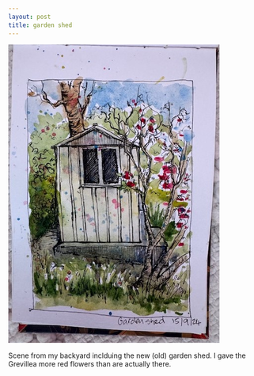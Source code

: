 ```yaml
---
layout: post
title: garden shed
---
```

![GitHub Image](/images/gardenshed.jpg)

Scene from my backyard inclduing the new (old) garden shed. I gave the Grevillea more red flowers than are actually there. 
